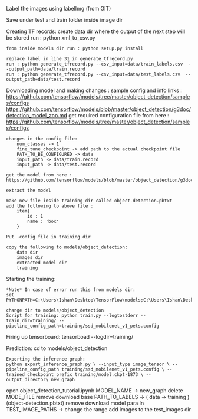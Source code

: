 Label the images using labelImg (from GIT)

Save under test and train folder inside image dir

Creating TF records:
	create data dir where the output of the next step will be stored 
	run : python xml_to_csv.py 

	from inside models dir run : python setup.py install

	replace label in line 31 in generate_tfrecord.py
	run : python generate_tfrecord.py --csv_input=data/train_labels.csv  --output_path=data/train.record
	run : python generate_tfrecord.py --csv_input=data/test_labels.csv  --output_path=data/test.record

Downloading model and making changes :
	sample config and info links :
		 https://github.com/tensorflow/models/tree/master/object_detection/samples/configs
		 https://github.com/tensorflow/models/blob/master/object_detection/g3doc/detection_model_zoo.md
	get required configuration file from here : https://github.com/tensorflow/models/tree/master/object_detection/samples/configs

	changes in the config file:
		num_classes -> 1
		fine_tune_checkpoint -> add path to the actual checkpoint file
		PATH_TO_BE_CONFIGURED -> data
		input_path -> data/train.record
		input_path -> data/test.record

	get the model from here : https://github.com/tensorflow/models/blob/master/object_detection/g3doc/detection_model_zoo.md

	extract the model

	make new file inside training dir called object-detection.pbtxt 
	add the following to above file :
		item{
			id : 1
			name : 'box'
		}

	Put .config file in training dir 

	copy the following to models/object_detection:
		data dir
		images dir
		extracted model dir
		training

Starting the training:

	*Note* In case of error run this from models dir: 
	set PYTHONPATH=C:\Users\Ishan\Desktop\TensorFlow\models;C:\Users\Ishan\Desktop\TensorFlow\models\slim

	change dir to models/object_detection
	Script for training: python train.py --logtostderr --train_dir=training/ --pipeline_config_path=training/ssd_mobilenet_v1_pets.config

Firing up tensorboard:
	tensorboad --logdir=training/

Prediction:
	cd to models/object_detection

	Exporting the inference graph:
	python export_inference_graph.py \ --input_type image_tensor \ --pipeline_config_path training/ssd_mobilenet_v1_pets.config \ --trained_checkpoint_prefix training/model.ckpt-1873 \ --output_directory new_graph

open object_detection_tutorial.ipynb
MODEL_NAME -> new_graph
delete MODE_FILE
remove download base
PATH_TO_LABELS -> (  data -> training ) (object-detection.pbtxt)
remove download model para
In TEST_IMAGE_PATHS -> change the range
add images to the test_images dir

